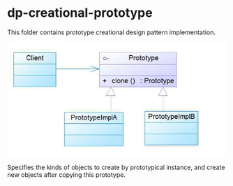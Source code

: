 dp-creational-prototype
==========================

This folder contains prototype creational design pattern implementation.

![alt text](https://github.com/FaroukBENGHARSSALLAH/design-pattern/blob/master/dp-creational/dp-creational-prototype/dp-creational-prototype.jpg "factory pattern")

Specifies the kinds of objects to create by prototypical instance, and create new objects after copying this prototype.
